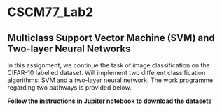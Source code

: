 # CSCM77_Lab2 

## Multiclass Support Vector Machine (SVM) and Two-layer Neural Networks

In this assignment, we continue the task of image classification on the CIFAR-10 labelled dataset. Will implement two different classification algorithms: SVM and a two-layer neural network. The work programme regarding two pathways is provided below.

**Follow the instructions in Jupiter notebook to download the datasets**
